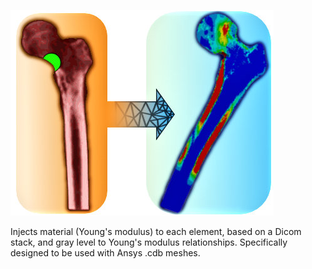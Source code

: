 ![](https://github.com/MarcG-LBMC-Lyos/QCTMA/blob/main/imgs/Illustration.jpg?raw=true)

Injects material (Young's modulus) to each element, based on a Dicom stack, and gray level to Young's modulus relationships. Specifically designed to be used with Ansys .cdb meshes.